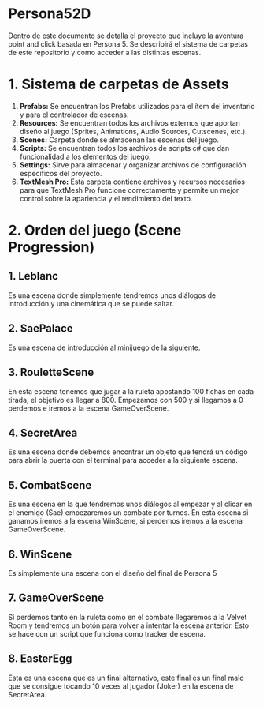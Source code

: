 <h1>Persona52D</h1>

Dentro de este documento se detalla el proyecto que incluye la aventura point and click basada en Persona 5. Se describirá el sistema de carpetas de este repositorio y como acceder a las distintas escenas.

<h1>1. Sistema de carpetas de Assets</h1>

1. **Prefabs:** Se encuentran los Prefabs utilizados para el ítem del inventario y para el controlador de escenas.
2. **Resources:** Se encuentran todos los archivos externos que aportan diseño al juego (Sprites, Animations, Audio Sources, Cutscenes, etc.).
3. **Scenes:** Carpeta donde se almacenan las escenas del juego.
4. **Scripts:** Se encuentran todos los archivos de scripts c# que dan funcionalidad a los elementos del juego.
5. **Settings:** Sirve para almacenar y organizar archivos de configuración específicos del proyecto.
6. **TextMesh Pro:** Esta carpeta contiene archivos y recursos necesarios para que TextMesh Pro funcione correctamente y permite un mejor control sobre la apariencia y el rendimiento del texto.

<h1>2. Orden del juego (Scene Progression)</h1>

<h2>1. Leblanc</h2>
Es una escena donde simplemente tendremos unos diálogos de introducción y una cinemática que se puede saltar.

<h2>2. SaePalace</h2>
Es una escena de introducción al minijuego de la siguiente.

<h2>3. RouletteScene</h2>
En esta escena tenemos que jugar a la ruleta apostando 100 fichas en cada tirada, el objetivo es llegar a 800. Empezamos con 500 y si llegamos a 0 perdemos e iremos a la escena GameOverScene.

<h2>4. SecretArea</h2>
Es una escena donde debemos encontrar un objeto que tendrá un código para abrir la puerta con el terminal para acceder a la siguiente escena.

<h2>5. CombatScene</h2>
Es una escena en la que tendremos unos diálogos al empezar y al clicar en el enemigo (Sae) empezaremos un combate por turnos. En esta escena si ganamos iremos a la escena WinScene, si perdemos iremos a la escena GameOverScene.

<h2>6. WinScene</h2>
Es simplemente una escena con el diseño del final de Persona 5

<h2>7. GameOverScene</h2>
Si perdemos tanto en la ruleta como en el combate llegaremos a la Velvet Room y tendremos un botón para volver a intentar la escena anterior. Esto se hace con un script que funciona como tracker de escena.

<h2>8. EasterEgg</h2>
Esta es una escena que es un final alternativo, este final es un final malo que se consigue tocando 10 veces al jugador (Joker) en la escena de SecretArea.
